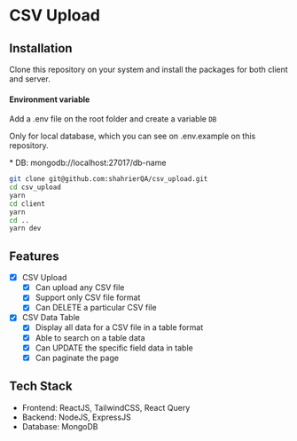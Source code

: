 # CSV Upload

## Installation

Clone this repository on your system and install the packages for both client and server.

#### Environment variable

Add a .env file on the root folder and create a variable `DB`

Only for local database, which you can see on .env.example on this repository.

\* DB: mongodb://localhost:27017/db-name

```bash
git clone git@github.com:shahrierQA/csv_upload.git
cd csv_upload
yarn
cd client
yarn
cd ..
yarn dev
```

## Features

- [x] CSV Upload
  - [x] Can upload any CSV file
  - [x] Support only CSV file format
  - [x] Can DELETE a particular CSV file
- [x] CSV Data Table
  - [x] Display all data for a CSV file in a table format
  - [x] Able to search on a table data
  - [x] Can UPDATE the specific field data in table
  - [x] Can paginate the page

## Tech Stack

- Frontend: ReactJS, TailwindCSS, React Query
- Backend: NodeJS, ExpressJS
- Database: MongoDB
